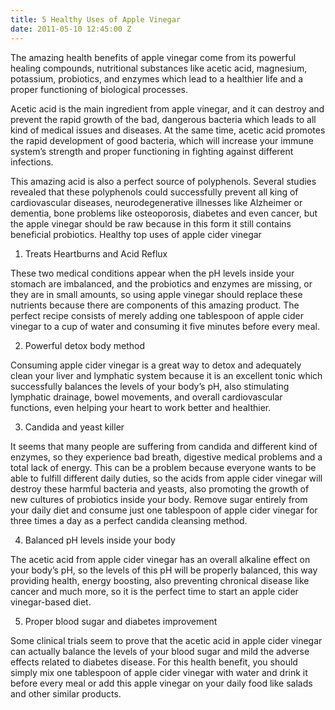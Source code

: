 ```yaml
---
title: 5 Healthy Uses of Apple Vinegar
date: 2011-05-10 12:45:00 Z
---
```


The amazing health benefits of apple vinegar come from its powerful healing compounds, nutritional substances like acetic acid, magnesium, potassium, probiotics, and enzymes which lead to a healthier life and a proper functioning of biological processes.

Acetic acid is the main ingredient from apple vinegar, and it can destroy and prevent the rapid growth of the bad, dangerous bacteria which leads to all kind of medical issues and diseases. At the same time, acetic acid promotes the rapid development of good bacteria, which will increase your immune system’s strength and proper functioning in fighting against different infections.

This amazing acid is also a perfect source of polyphenols. Several studies revealed that these polyphenols could successfully prevent all king of cardiovascular diseases, neurodegenerative illnesses like Alzheimer or dementia, bone problems like osteoporosis, diabetes and even cancer, but the apple vinegar should be raw because in this form it still contains beneficial probiotics.
Healthy top uses of apple cider vinegar

1. Treats Heartburns and Acid Reflux 

These two medical conditions appear when the pH levels inside your stomach are imbalanced, and the probiotics and enzymes are missing, or they are in small amounts, so using apple vinegar should replace these nutrients because there are components of this amazing product. The perfect recipe consists of merely adding one tablespoon of apple cider vinegar to a cup of water and consuming it five minutes before every meal.

2. Powerful detox body method

Consuming apple cider vinegar is a great way to detox and adequately clean your liver and lymphatic system because it is an excellent tonic which successfully balances the levels of your body’s pH, also stimulating lymphatic drainage, bowel movements, and overall cardiovascular functions, even helping your heart to work better and healthier.

3. Candida and yeast killer

It seems that many people are suffering from candida and different kind of enzymes, so they experience bad breath, digestive medical problems and a total lack of energy. This can be a problem because everyone wants to be able to fulfill different daily duties, so the acids from apple cider vinegar will destroy these harmful bacteria and yeasts, also promoting the growth of new cultures of probiotics inside your body. Remove sugar entirely from your daily diet and consume just one tablespoon of apple cider vinegar for three times a day as a perfect candida cleansing method.

4. Balanced pH levels inside your body

The acetic acid from apple cider vinegar has an overall alkaline effect on your body’s pH, so the levels of this pH will be properly balanced, this way providing health, energy boosting, also preventing chronical disease like cancer and much more, so it is the perfect time to start an apple cider vinegar-based diet.

5. Proper blood sugar and diabetes improvement

Some clinical trials seem to prove that the acetic acid in apple cider vinegar can actually balance the levels of your blood sugar and mild the adverse effects related to diabetes disease. For this health benefit, you should simply mix one tablespoon of apple cider vinegar with water and drink it before every meal or add this apple vinegar on your daily food like salads and other similar products.